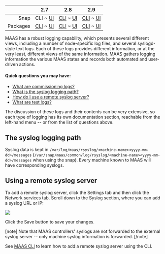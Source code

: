 <!-- deb-2-7-cli
||2.7|2.8|2.9|
|-----:|:-----:|:-----:|:-----:|
|Snap|[CLI](/t/maas-logging-snap-2-7-cli/2862) ~ [UI](/t/maas-logging-snap-2-7-ui/2863)|[CLI](/t/maas-logging-snap-2-8-cli/2864) ~ [UI](/t/maas-logging-snap-2-8-ui/2865)|[CLI](/t/maas-logging-snap-2-9-cli/2866) ~ [UI](/t/maas-logging-snap-2-9-ui/2867)|
|Packages|CLI ~ [UI](/t/maas-logging-deb-2-7-ui/2869)|[CLI](/t/maas-logging-deb-2-8-cli/2870) ~ [UI](/t/maas-logging-deb-2-8-ui/2871)|[CLI](/t/maas-logging-deb-2-9-cli/2872) ~ [UI](/t/maas-logging-deb-2-9-ui/2873)|
 deb-2-7-cli -->

<!-- deb-2-7-ui
||2.7|2.8|2.9|
|-----:|:-----:|:-----:|:-----:|
|Snap|[CLI](/t/maas-logging-snap-2-7-cli/2862) ~ [UI](/t/maas-logging-snap-2-7-ui/2863)|[CLI](/t/maas-logging-snap-2-8-cli/2864) ~ [UI](/t/maas-logging-snap-2-8-ui/2865)|[CLI](/t/maas-logging-snap-2-9-cli/2866) ~ [UI](/t/maas-logging-snap-2-9-ui/2867)|
|Packages|[CLI](/t/maas-logging-deb-2-7-cli/2868) ~ UI|[CLI](/t/maas-logging-deb-2-8-cli/2870) ~ [UI](/t/maas-logging-deb-2-8-ui/2871)|[CLI](/t/maas-logging-deb-2-9-cli/2872) ~ [UI](/t/maas-logging-deb-2-9-ui/2873)|
 deb-2-7-ui -->

<!-- deb-2-8-cli
||2.7|2.8|2.9|
|-----:|:-----:|:-----:|:-----:|
|Snap|[CLI](/t/maas-logging-snap-2-7-cli/2862) ~ [UI](/t/maas-logging-snap-2-7-ui/2863)|[CLI](/t/maas-logging-snap-2-8-cli/2864) ~ [UI](/t/maas-logging-snap-2-8-ui/2865)|[CLI](/t/maas-logging-snap-2-9-cli/2866) ~ [UI](/t/maas-logging-snap-2-9-ui/2867)|
|Packages|[CLI](/t/maas-logging-deb-2-7-cli/2868) ~ [UI](/t/maas-logging-deb-2-7-ui/2869)|CLI ~ [UI](/t/maas-logging-deb-2-8-ui/2871)|[CLI](/t/maas-logging-deb-2-9-cli/2872) ~ [UI](/t/maas-logging-deb-2-9-ui/2873)|
 deb-2-8-cli -->

<!-- deb-2-8-ui
||2.7|2.8|2.9|
|-----:|:-----:|:-----:|:-----:|
|Snap|[CLI](/t/maas-logging-snap-2-7-cli/2862) ~ [UI](/t/maas-logging-snap-2-7-ui/2863)|[CLI](/t/maas-logging-snap-2-8-cli/2864) ~ [UI](/t/maas-logging-snap-2-8-ui/2865)|[CLI](/t/maas-logging-snap-2-9-cli/2866) ~ [UI](/t/maas-logging-snap-2-9-ui/2867)|
|Packages|[CLI](/t/maas-logging-deb-2-7-cli/2868) ~ [UI](/t/maas-logging-deb-2-7-ui/2869)|[CLI](/t/maas-logging-deb-2-8-cli/2870) ~ UI|[CLI](/t/maas-logging-deb-2-9-cli/2872) ~ [UI](/t/maas-logging-deb-2-9-ui/2873)|
 deb-2-8-ui -->

<!-- deb-2-9-cli
||2.7|2.8|2.9|
|-----:|:-----:|:-----:|:-----:|
|Snap|[CLI](/t/maas-logging-snap-2-7-cli/2862) ~ [UI](/t/maas-logging-snap-2-7-ui/2863)|[CLI](/t/maas-logging-snap-2-8-cli/2864) ~ [UI](/t/maas-logging-snap-2-8-ui/2865)|[CLI](/t/maas-logging-snap-2-9-cli/2866) ~ [UI](/t/maas-logging-snap-2-9-ui/2867)|
|Packages|[CLI](/t/maas-logging-deb-2-7-cli/2868) ~ [UI](/t/maas-logging-deb-2-7-ui/2869)|[CLI](/t/maas-logging-deb-2-8-cli/2870) ~ [UI](/t/maas-logging-deb-2-8-ui/2871)|CLI ~ [UI](/t/maas-logging-deb-2-9-ui/2873)|
 deb-2-9-cli -->

<!-- deb-2-9-ui
||2.7|2.8|2.9|
|-----:|:-----:|:-----:|:-----:|
|Snap|[CLI](/t/maas-logging-snap-2-7-cli/2862) ~ [UI](/t/maas-logging-snap-2-7-ui/2863)|[CLI](/t/maas-logging-snap-2-8-cli/2864) ~ [UI](/t/maas-logging-snap-2-8-ui/2865)|[CLI](/t/maas-logging-snap-2-9-cli/2866) ~ [UI](/t/maas-logging-snap-2-9-ui/2867)|
|Packages|[CLI](/t/maas-logging-deb-2-7-cli/2868) ~ [UI](/t/maas-logging-deb-2-7-ui/2869)|[CLI](/t/maas-logging-deb-2-8-cli/2870) ~ [UI](/t/maas-logging-deb-2-8-ui/2871)|[CLI](/t/maas-logging-deb-2-9-cli/2872) ~ UI|
 deb-2-9-ui -->

||2.7|2.8|2.9|
|-----:|:-----:|:-----:|:-----:|
|Snap|CLI ~ [UI](/t/maas-logging-snap-2-7-ui/2863)|[CLI](/t/maas-logging-snap-2-8-cli/2864) ~ [UI](/t/maas-logging-snap-2-8-ui/2865)|[CLI](/t/maas-logging-snap-2-9-cli/2866) ~ [UI](/t/maas-logging-snap-2-9-ui/2867)|
|Packages|[CLI](/t/maas-logging-deb-2-7-cli/2868) ~ [UI](/t/maas-logging-deb-2-7-ui/2869)|[CLI](/t/maas-logging-deb-2-8-cli/2870) ~ [UI](/t/maas-logging-deb-2-8-ui/2871)|[CLI](/t/maas-logging-deb-2-9-cli/2872) ~ [UI](/t/maas-logging-deb-2-9-ui/2873)|

<!-- snap-2-7-ui
||2.7|2.8|2.9|
|-----:|:-----:|:-----:|:-----:|
|Snap|[CLI](/t/maas-logging-snap-2-7-cli/2862) ~ UI|[CLI](/t/maas-logging-snap-2-8-cli/2864) ~ [UI](/t/maas-logging-snap-2-8-ui/2865)|[CLI](/t/maas-logging-snap-2-9-cli/2866) ~ [UI](/t/maas-logging-snap-2-9-ui/2867)|
|Packages|[CLI](/t/maas-logging-deb-2-7-cli/2868) ~ [UI](/t/maas-logging-deb-2-7-ui/2869)|[CLI](/t/maas-logging-deb-2-8-cli/2870) ~ [UI](/t/maas-logging-deb-2-8-ui/2871)|[CLI](/t/maas-logging-deb-2-9-cli/2872) ~ [UI](/t/maas-logging-deb-2-9-ui/2873)|
 snap-2-7-ui -->

<!-- snap-2-8-cli
||2.7|2.8|2.9|
|-----:|:-----:|:-----:|:-----:|
|Snap|[CLI](/t/maas-logging-snap-2-7-cli/2862) ~ [UI](/t/maas-logging-snap-2-7-ui/2863)|CLI ~ [UI](/t/maas-logging-snap-2-8-ui/2865)|[CLI](/t/maas-logging-snap-2-9-cli/2866) ~ [UI](/t/maas-logging-snap-2-9-ui/2867)|
|Packages|[CLI](/t/maas-logging-deb-2-7-cli/2868) ~ [UI](/t/maas-logging-deb-2-7-ui/2869)|[CLI](/t/maas-logging-deb-2-8-cli/2870) ~ [UI](/t/maas-logging-deb-2-8-ui/2871)|[CLI](/t/maas-logging-deb-2-9-cli/2872) ~ [UI](/t/maas-logging-deb-2-9-ui/2873)|
 snap-2-8-cli -->

<!-- snap-2-8-ui
||2.7|2.8|2.9|
|-----:|:-----:|:-----:|:-----:|
|Snap|[CLI](/t/maas-logging-snap-2-7-cli/2862) ~ [UI](/t/maas-logging-snap-2-7-ui/2863)|[CLI](/t/maas-logging-snap-2-8-cli/2864) ~ UI|[CLI](/t/maas-logging-snap-2-9-cli/2866) ~ [UI](/t/maas-logging-snap-2-9-ui/2867)|
|Packages|[CLI](/t/maas-logging-deb-2-7-cli/2868) ~ [UI](/t/maas-logging-deb-2-7-ui/2869)|[CLI](/t/maas-logging-deb-2-8-cli/2870) ~ [UI](/t/maas-logging-deb-2-8-ui/2871)|[CLI](/t/maas-logging-deb-2-9-cli/2872) ~ [UI](/t/maas-logging-deb-2-9-ui/2873)|
 snap-2-8-ui -->

<!-- snap-2-9-cli
||2.7|2.8|2.9|
|-----:|:-----:|:-----:|:-----:|
|Snap|[CLI](/t/maas-logging-snap-2-7-cli/2862) ~ [UI](/t/maas-logging-snap-2-7-ui/2863)|[CLI](/t/maas-logging-snap-2-8-cli/2864) ~ [UI](/t/maas-logging-snap-2-8-ui/2865)|CLI ~ [UI](/t/maas-logging-snap-2-9-ui/2867)|
|Packages|[CLI](/t/maas-logging-deb-2-7-cli/2868) ~ [UI](/t/maas-logging-deb-2-7-ui/2869)|[CLI](/t/maas-logging-deb-2-8-cli/2870) ~ [UI](/t/maas-logging-deb-2-8-ui/2871)|[CLI](/t/maas-logging-deb-2-9-cli/2872) ~ [UI](/t/maas-logging-deb-2-9-ui/2873)|
 snap-2-9-cli -->

<!-- snap-2-9-ui
||2.7|2.8|2.9|
|-----:|:-----:|:-----:|:-----:|
|Snap|[CLI](/t/maas-logging-snap-2-7-cli/2862) ~ [UI](/t/maas-logging-snap-2-7-ui/2863)|[CLI](/t/maas-logging-snap-2-8-cli/2864) ~ [UI](/t/maas-logging-snap-2-8-ui/2865)|[CLI](/t/maas-logging-snap-2-9-cli/2866) ~ UI|
|Packages|[CLI](/t/maas-logging-deb-2-7-cli/2868) ~ [UI](/t/maas-logging-deb-2-7-ui/2869)|[CLI](/t/maas-logging-deb-2-8-cli/2870) ~ [UI](/t/maas-logging-deb-2-8-ui/2871)|[CLI](/t/maas-logging-deb-2-9-cli/2872) ~ [UI](/t/maas-logging-deb-2-9-ui/2873)|
 snap-2-9-ui -->

MAAS has a robust logging capability, which presents several different views, including a number of node-specific log files, and several syslogd-style text logs.  Each of these logs provides different information, or at the very least, different views of the same information.  MAAS gathers logging information the various MAAS states and records both automated and user-driven actions.

#### Quick questions you may have:

* [What are commissioning logs?](/t/commissioning-logs/1478)
* [What is the syslog logging path?](/t/maas-logging/1468#heading--path)
* [How do I use a remote syslog server?](/t/maas-logging/1468#heading--using-a-remote-syslog-server)
* [What are test logs?](/t/test-logs/1479)
<!-- * [What are machine logs?](/t/machine-logs/1480)
* [What are event logs?](/t/event-logs/1481) -->
<!-- * [What is the maas.log file?](/t/the-maas-log-file/1482)
* [What is the rackd.log file?](/t/the-rackd-log-file/1483)
* [What is the regiond.log file?](/t/the-regiond-log-file/1484)
* [What is the HTTP access log file?](/t/the-http-access-log-file/1485)
* [What is the HTTP error log file?](/t/the-http-error-log-file/1486)
* [What are the proxy log files?](/t/the-proxy-log-files/1487)
* [What are the MAAS rsyslog files?](/t/the-maas-rsyslog-files/1488) -->

The discussion of these logs and their contents can be very extensive, so each type of logging has its own documentation section, reachable from the left-hand menu -- or from the list of questions above.

<h2 id="heading--path">The syslog logging path</h2>

Syslog data is kept in `/var/log/maas/rsyslog/<machine-name><yyyy-mm-dd>/messages` (`/var/snap/maas/common/log/rsyslog/<machine-name><yyyy-mm-dd>/messages` when using the snap). Every machine known to MAAS will have corresponding syslogs.

<h2 id="heading--using-a-remote-syslog-server">Using a remote syslog server</h2>

To add a remote syslog server, click the Settings tab and then click the Network services tab. Scroll down to the Syslog section, where you can add a syslog URL or IP:

<a href="https://assets.ubuntu.com/v1/e139d4e9-installconfig-syslog__2.6-remote-syslog.png" target = "_blank"><img src="https://assets.ubuntu.com/v1/e139d4e9-installconfig-syslog__2.6-remote-syslog.png"></a>

Click the Save button to save your changes.

[note]
Note that MAAS controllers' syslogs are not forwarded to the external syslog server -- only machine syslog information is forwarded.
[/note]

See [MAAS CLI](/t/cli-advanced-tasks/793#heading--add-or-update-a-remote-syslog-server) to learn how to add a remote syslog server using the CLI.

<!-- LINKS -->